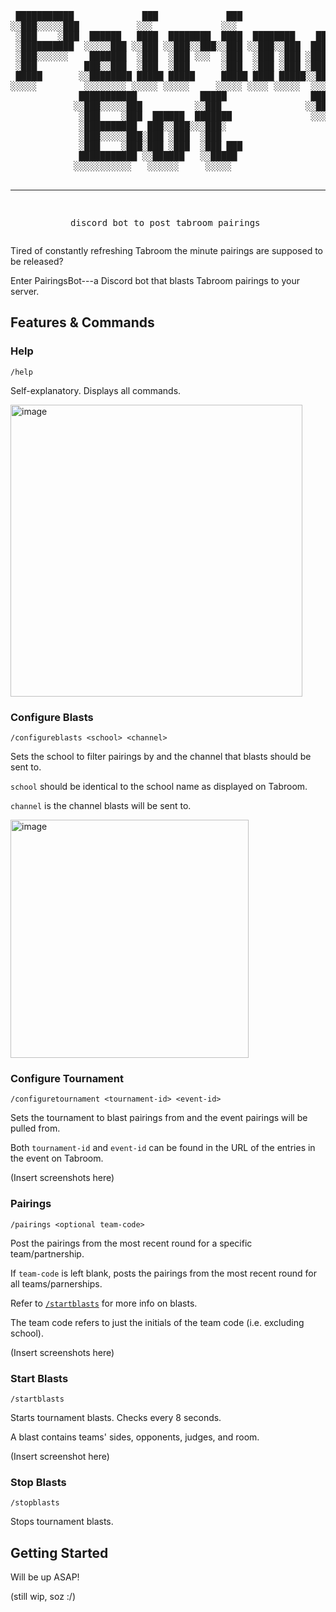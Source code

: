 <div align="center">
<pre>
 ███████████             ███             ███                             
░░███░░░░░███           ░░░             ░░░                              
 ░███    ░███  ██████   ████  ████████  ████  ████████    ███████  █████ 
 ░██████████  ░░░░░███ ░░███ ░░███░░███░░███ ░░███░░███  ███░░███ ███░░  
 ░███░░░░░░    ███████  ░███  ░███ ░░░  ░███  ░███ ░███ ░███ ░███░░█████ 
 ░███         ███░░███  ░███  ░███      ░███  ░███ ░███ ░███ ░███ ░░░░███
 █████       ░░████████ █████ █████     █████ ████ █████░░███████ ██████ 
░░░░░         ░░░░░░░░ ░░░░░ ░░░░░     ░░░░░ ░░░░ ░░░░░  ░░░░░███░░░░░░  
             ███████████            █████                ███ ░███        
            ░░███░░░░░███          ░░███                ░░██████         
             ░███    ░███  ██████  ███████               ░░░░░░          
             ░██████████  ███░░███░░░███░                                
             ░███░░░░░███░███ ░███  ░███                                 
             ░███    ░███░███ ░███  ░███ ███                             
             ███████████ ░░██████   ░░█████                              
            ░░░░░░░░░░░   ░░░░░░     ░░░░░                               

---------------------------------------------------------------------------
discord bot to post tabroom pairings
</pre>
</div>

Tired of constantly refreshing Tabroom the minute pairings are supposed to be released?

Enter PairingsBot---a Discord bot that blasts Tabroom pairings to your server.

<!-- <details>

<summary>Table of Contents</summary>

pfft you thought i had time to implement this. will do once i write more stuff sorry

</details> -->

## Features & Commands

### Help
```
/help
```

Self-explanatory. Displays all commands.

<img width="467" alt="image" src="https://github.com/Golf0ned/pairings-bot/assets/60253050/6ba65e56-3208-4afd-9ec9-7018d6cc4beb">

### Configure Blasts
```
/configureblasts <school> <channel>
```

Sets the school to filter pairings by and the channel that blasts should be sent to.

`school` should be identical to the school name as displayed on Tabroom.

`channel` is the channel blasts will be sent to.

<img width="381" alt="image" src="https://github.com/Golf0ned/pairings-bot/assets/60253050/6a2f41c2-2eaa-4eff-bba9-47c54eb7492b">

### Configure Tournament
```
/configuretournament <tournament-id> <event-id>
```

Sets the tournament to blast pairings from and the event pairings will be pulled from.

Both `tournament-id` and `event-id` can be found in the URL of the entries in the event on Tabroom.

(Insert screenshots here)

### Pairings
```
/pairings <optional team-code>
```

Post the pairings from the most recent round for a specific team/partnership.

If `team-code` is left blank, posts the pairings from the most recent round for all teams/parnerships.

Refer to [`/startblasts`](https://github.com/Golf0ned/pairings-bot#start-blasts) for more info on blasts.

The team code refers to just the initials of the team code (i.e. excluding school).

(Insert screenshots here)

### Start Blasts
```
/startblasts
```

Starts tournament blasts. Checks every 8 seconds.

A blast contains teams' sides, opponents, judges, and room.

(Insert screenshot here)

### Stop Blasts
```
/stopblasts
```

Stops tournament blasts.

## Getting Started
Will be up ASAP!

(still wip, soz :/)
